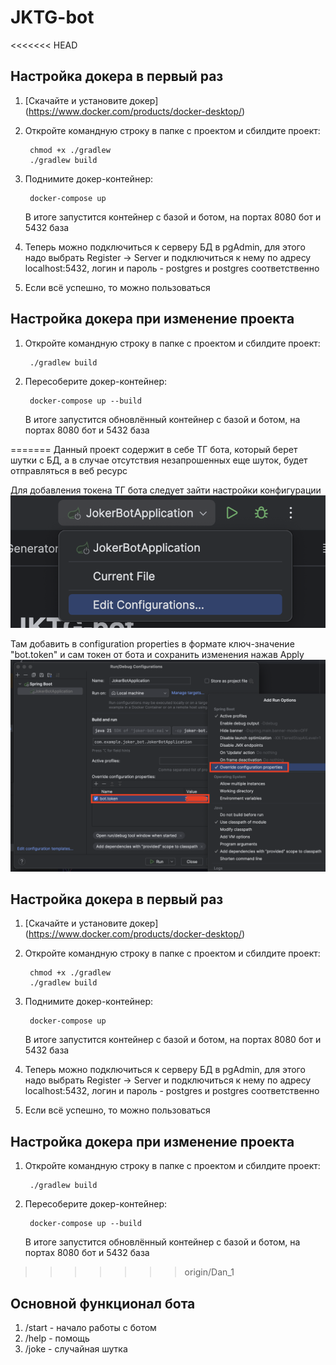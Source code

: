 # JKTG-bot

<<<<<<< HEAD
## Настройка докера в первый раз
1. [Скачайте и установите докер] (https://www.docker.com/products/docker-desktop/)
2. Откройте командную строку в папке с проектом и сбилдите проект:
   ```shell
    chmod +x ./gradlew
    ./gradlew build
   ```
3. Поднимите докер-контейнер:
   ```shell
    docker-compose up
   ```
   В итоге запустится контейнер с базой и ботом, на портах 8080 бот и 5432 база

3. Теперь можно подключиться к серверу БД в pgAdmin, для этого надо выбрать Register -> Server и подключиться к нему по адресу localhost:5432, логин и пароль - postgres и postgres соответственно
4. Если всё успешно, то можно пользоваться

## Настройка докера при изменение проекта
1. Откройте командную строку в папке с проектом и сбилдите проект:
   ```shell
    ./gradlew build
   ```

2. Пересоберите докер-контейнер:
   ```shell
    docker-compose up --build
   ```
    В итоге запустится обновлённый контейнер с базой и ботом, на портах 8080 бот и 5432 база

=======
Данный проект содержит в себе ТГ бота, который берет шутки с БД, а в случае отсутствия незапрошенных еще шуток, будет отправляться в веб ресурс

Для добавления токена ТГ бота следует зайти настройки конфигурации
![img1.png](img1.png)

Там добавить в configuration properties в формате ключ-значение "bot.token" и сам токен от бота и сохранить изменения нажав Apply
![img.png](img.png)

## Настройка докера в первый раз
1. [Скачайте и установите докер] (https://www.docker.com/products/docker-desktop/)
2. Откройте командную строку в папке с проектом и сбилдите проект:
   ```shell
    chmod +x ./gradlew
    ./gradlew build
   ```
3. Поднимите докер-контейнер:
   ```shell
    docker-compose up
   ```
   В итоге запустится контейнер с базой и ботом, на портах 8080 бот и 5432 база

3. Теперь можно подключиться к серверу БД в pgAdmin, для этого надо выбрать Register -> Server и подключиться к нему по адресу localhost:5432, логин и пароль - postgres и postgres соответственно
4. Если всё успешно, то можно пользоваться

## Настройка докера при изменение проекта
1. Откройте командную строку в папке с проектом и сбилдите проект:
   ```shell
    ./gradlew build
   ```

2. Пересоберите докер-контейнер:
   ```shell
    docker-compose up --build
   ```
   В итоге запустится обновлённый контейнер с базой и ботом, на портах 8080 бот и 5432 база

>>>>>>> origin/Dan_1
## Основной функционал бота
1. /start - начало работы с ботом
2. /help - помощь
3. /joke - случайная шутка
